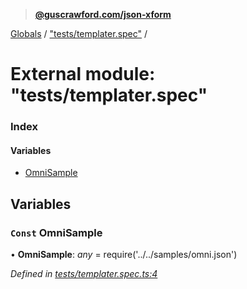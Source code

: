 > **[@guscrawford.com/json-xform](../README.md)**

[Globals](../globals.md) / ["tests/templater.spec"](_tests_templater_spec_.md) /

# External module: "tests/templater.spec"

### Index

#### Variables

* [OmniSample](_tests_templater_spec_.md#const-omnisample)

## Variables

### `Const` OmniSample

• **OmniSample**: *any* =  require('../../samples/omni.json')

*Defined in [tests/templater.spec.ts:4](https://github.com/guscrawford-com/json-xform/blob/c9d079f/src/tests/templater.spec.ts#L4)*